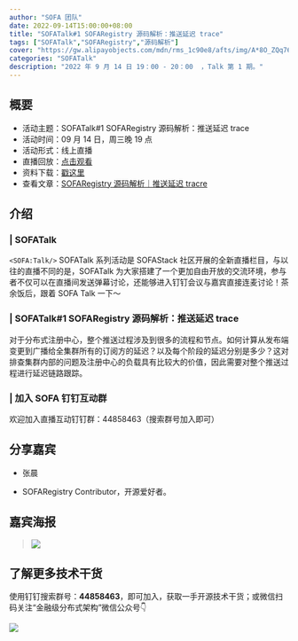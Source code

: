 ```yaml
---
author: "SOFA 团队"
date: 2022-09-14T15:00:00+08:00
title: "SOFATalk#1 SOFARegistry 源码解析：推送延迟 trace"
tags: ["SOFATalk","SOFARegistry","源码解析"]
cover: "https://gw.alipayobjects.com/mdn/rms_1c90e8/afts/img/A*8O_ZQq76vxcAAAAAAAAAAAAAARQnAQ"
categories: "SOFATalk"
description: "2022 年 9 月 14 日 19：00 - 20：00  ，Talk 第 1 期。"
---
```


## 概要

- 活动主题：SOFATalk#1 SOFARegistry 源码解析：推送延迟 trace
- 活动时间：09 月 14 日，周三晚 19 点
- 活动形式：线上直播
- 直播回放：[点击观看](https://www.bilibili.com/video/BV1ug41127Bx/?vd_source=65cf108a3fb8e9985d41bd64c5448f63)
- 资料下载：[戳这里](https://gw.alipayobjects.com/os/bmw-prod/ba8a0bc7-1070-4a4f-886b-d0fea084365e.pdf)
- 查看文章：[SOFARegistry 源码解析｜推送延迟 tracre](https://www.sofastack.tech/projects/sofa-registry/code-analyze/code-analyze-push-delay-trace/)

## 介绍

### | SOFATalk

`<SOFA:Talk/>` SOFATalk 系列活动是 SOFAStack 社区开展的全新直播栏目，与以往的直播不同的是，SOFATalk 为大家搭建了一个更加自由开放的交流环境，参与者不仅可以在直播间发送弹幕讨论，还能够进入钉钉会议与嘉宾直接连麦讨论！茶余饭后，跟着 SOFA Talk 一下～

### | SOFATalk#1 SOFARegistry 源码解析：推送延迟 trace

对于分布式注册中心，整个推送过程涉及到很多的流程和节点。如何计算从发布端变更到广播给全集群所有的订阅方的延迟？以及每个阶段的延迟分别是多少？这对排查集群内部的问题及注册中心的负载具有比较大的价值，因此需要对整个推送过程进行延迟链路跟踪。

### | 加入 SOFA 钉钉互动群

欢迎加入直播互动钉钉群：44858463（搜索群号加入即可）

## 分享嘉宾

- 张晨

- SOFARegistry Contributor，开源爱好者。

## 嘉宾海报

>![](https://gw.alipayobjects.com/mdn/rms_1c90e8/afts/img/A*-NFTR6z3POgAAAAAAAAAAAAAARQnAQ)

## 了解更多技术干货

使用钉钉搜索群号：**44858463**，即可加入，获取一手开源技术干货；或微信扫码关注“金融级分布式架构”微信公众号👇

![](https://gw.alipayobjects.com/mdn/rms_1c90e8/afts/img/A*tvfDQLxTbsgAAAAAAAAAAAAAARQnAQQ)

